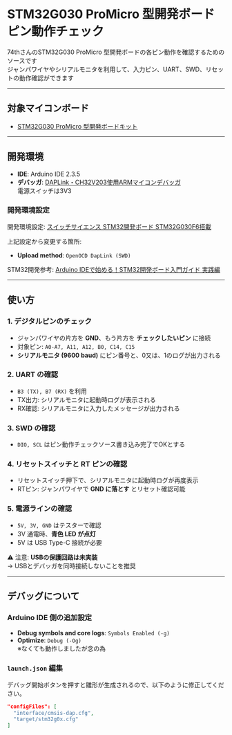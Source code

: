 # STM32G030 ProMicro 型開発ボード ピン動作チェック

74thさんのSTM32G030 ProMicro 型開発ボードの各ピン動作を確認するためのソースです  
ジャンパワイヤやシリアルモニタを利用して、入力ピン、UART、SWD、リセットの動作確認ができます

---

## 対象マイコンボード

- [STM32G030 ProMicro 型開発ボードキット](https://74th.booth.pm/items/4879147)

---

## 開発環境

- **IDE**: Arduino IDE 2.3.5  
- **デバッガ**: [DAPLink・CH32V203使用ARMマイコンデバッガ](https://74th.booth.pm/items/4916891)  
電源スイッチは3V3

### 開発環境設定

開発環境設定: [スイッチサイエンス STM32開発ボード STM32G030F6搭載](https://www.switch-science.com/products/10542?_pos=3&_sid=4fc0d15f6&_ss=r)  

上記設定から変更する箇所:
- **Upload method**: `OpenOCD DapLink (SWD)`  

STM32開発参考: [Arduino IDEで始める！STM32開発ボード入門ガイド 実践編](https://www.switch-science.com/blogs/magazine/arduino-ide-stm32-start-guide-practice?srsltid=AfmBOopVepInhPBymRDxTHUD87gOzaU1gcVklViDTbNgGVfrr1Z1MPj7)  

---

## 使い方

### 1. デジタルピンのチェック
- ジャンパワイヤの片方を **GND**、もう片方を **チェックしたいピン** に接続
- 対象ピン: `A0-A7, A11, A12, B0, C14, C15`
- **シリアルモニタ (9600 baud)** にピン番号と、0又は、1のログが出力される

### 2. UART の確認
- `B3 (TX), B7 (RX)` を利用
- TX出力: シリアルモニタに起動時ログが表示される
- RX確認: シリアルモニタに入力したメッセージが出力される

### 3. SWD の確認
- `DIO, SCL` はピン動作チェックソース書き込み完了でOKとする

### 4. リセットスイッチと RT ピンの確認
- リセットスイッチ押下で、シリアルモニタに起動時ログが再度表示
- RTピン: ジャンパワイヤで **GND に落とす** とリセット確認可能

### 5. 電源ラインの確認
- `5V, 3V, GND` はテスターで確認
- 3V 通電時、**青色 LED が点灯**
- 5V は USB Type-C 接続が必要

⚠️ 注意: **USBの保護回路は未実装**  
→ USBとデバッガを同時接続しないことを推奨

---

## デバッグについて

### Arduino IDE 側の追加設定
- **Debug symbols and core logs**: `Symbols Enabled (-g)`
- **Optimize**: `Debug (-Og)`  
  ※なくても動作しましたが念の為

### `launch.json` 編集
デバッグ開始ボタンを押すと雛形が生成されるので、以下のように修正してください。

```json
"configFiles": [
  "interface/cmsis-dap.cfg",
  "target/stm32g0x.cfg"
]
